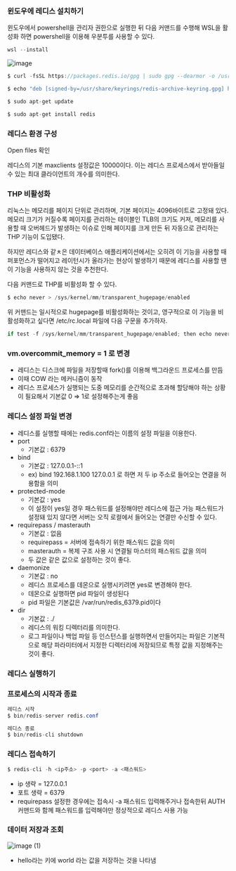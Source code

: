 ### 윈도우에 레디스 설치하기

윈도우에서 powershell을 관리자 권한으로 실행한 뒤 다음 커맨드를 수행해 WSL을 활성화 하면 powershell을 이용해 우분투를 사용할 수 있다.

```java
wsl --install
```
![image](https://github.com/user-attachments/assets/ce0d200b-0850-4909-bfc2-d59cc8c34878)

```java
$ curl -fsSL https://packages.redis.io/gpg | sudo gpg --dearmor -o /usr/share/keyrings/redis-archive-keyring.gpg

$ echo "deb [signed-by=/usr/share/keyrings/redis-archive-keyring.gpg] https://packages.redis.io/deb $(lsb_release -cs) main" | sudo tee /etc/apt/sources.list.d/redis.list

$ sudo apt-get update

$ sudo apt-get install redis
```

### 레디스 환경 구성

Open files 확인

레디스의 기본 maxclients 설정값은 10000이다. 이는 레디스 프로세스에서 받아들일 수 있는 최대 클라이언트의 개수를 의미한다.

### THP 비활성화

리눅스는 메모리를 페이지 단위로 관리하며, 기본 페이지는 4096바이트로 고정돼 있다. 메모리 크기가 커질수록 페이지를 관리하는 테이블인 TLB의 크기도 커져, 메모리를 사용할 때 오버헤드가 발생하는 이슈로 인해 페이지를 크게 만든 뒤 자동으로 관리하는 THP 기능이 도입됐다.

하지만 레디스와 같ㅊ은 데이터베이스 애플리케이션에서는 오히려 이 기능을 사용할 때 퍼포먼스가 떨어지고 레이턴시가 올라가는 현상이 발생하기 때문에 레디스를 사용할 땐 이 기능을 사용하지 않는 것을 추천한다.

다음 커맨드로 THP를 비활성화 할 수 있다.

```java
$ echo never > /sys/kernel/mm/transparent_hugepage/enabled
```

위 커맨드는 일시적으로 hugepage를 비활성화하는 것이고, 영구적으로 이 기능을 비활성화하고 싶다면 /etc/rc.local 파일에 다음 구문을 추가하자.

```java
if test -f /sys/kernel/mm/transparent_hugepage/enabled; then echo never > /sys/kernel/mm/transparent_hugepage/enabled fi
```

### vm.overcommit_memory = 1 로 변경

- 레디스는 디스크에 파일을 저장할때 fork()를 이용해 백그라운드 프로세스를 만듬
- 이때 COW 라는 메커니즘이 동작
- 레디스 프로세스가 실행되는 도중 메모리를 순간적으로 초과해 할당해야 하는 상황이 필요해서 기본값 0 ⇒ 1로 설정해주는게 좋음

### 레디스 설정 파일 변경

- 레디스를 실행할 때에는 redis.conf라는 이름의 설정 파일을 이용한다.
- port
    - 기본값 : 6379
- bind
    - 기본값 : 127.0.0.1-::1
    - ex) bind 192.168.1.100 127.0.0.1 로 하면 저 두 ip 주소로 들어오는 연결을 허용함을 의미
- protected-mode
    - 기본값 : yes
    - 이 설정이 yes일 경우 패스워드를 설정해야만 레디스에 접근 가능 패스워드가 설정돼 있지 않다면 서버는 오직 로컬에서 들어오는 연결만 수신할 수 있다.
- requirepass / masterauth
    - 기본값 : 없음
    - requirepass = 서버에 접속하기 위한 패스워드 값을 의미
    - masterauth = 복제 구조 사용 시 연결될 마스터의 패스워드 값을 의미
    - 두 값은 같은 값으로 설정하는 것이 좋다.
- daemonize
    - 기본값 : no
    - 레디스 프로세스를 데몬으로 실행시키려면 yes로 변경해야 한다.
    - 데몬으로 실행하면 pid 파일이 생성된다
    - pid 파일은 기본값은 /var/run/redis_6379.pid이다
- dir
    - 기본값 : ./
    - 레디스의 워킹 디렉터리를 의미한다.
    - 로그 파일이나 백업 파일 등 인스턴스를 실행하면서 만들어지는 파일은 기본적으로 해당 파라미터에서 지정한 디렉터리에 저장되므로 특정 값을 지정해주는 것이 좋다.

### 레디스 실행하기

### 프로세스의 시작과 종료

```java
레디스 시작
$ bin/redis-server redis.conf 

레디스 종료
$ bin/redis-cli shutdown
```

### 레디스 접속하기

```java
$ redis-cli -h <ip주소> -p <port> -a <패스워드>
```

- ip 생략 = 127.0.0.1
- 포트 생략 = 6379
- requirepass 설정한 경우에는 접속시 -a 패스워드 입력해주거나 접속한뒤 AUTH 커맨드와 함께 패스워드를 입력해야만 정상적으로 레디스 사용 가능

### 데이터 저장과 조회

![image (1)](https://github.com/user-attachments/assets/9ceec1f5-026b-41d5-a31e-a0c795249eca)

- hello라는 키에 world 라는 값을 저장하는 것을 나타냄
